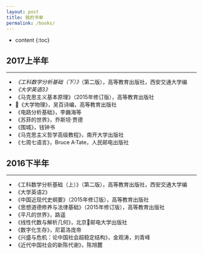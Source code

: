 ```yaml
---
layout: post
title: 我的书单
permalink: /books/
---
```


* content
{:toc}

## 2017上半年
***
+ *《工科数学分析基础（下）》*（第二版），高等教育出版社，西安交通大学编
+ *《大学英语3》*
+ 《马克思主义基本原理》（2015年修订版），高等教育出版社
+ 《大学物理》，吴百诗编，高等教育出版社
+ 《电路分析基础》，李巍海等
+ 《苏菲的世界》，乔斯坦·贾德
+ 《围城》，钱钟书
+ 《马克思主义哲学高级教程》，南开大学出版社
+ 《七周七语言》，Bruce A·Tate，人民邮电出版社

## 2016下半年
---

+ 《工科数学分析基础（上）》（第二版），高等教育出版社，西安交通大学编
+ 《大学英语2》
+ 《中国近现代史纲要》（2015年修订版），高等教育出版社
+ 《思想道德修养与法律基础》（2015年修订版），高等教育出版社
+ 《平凡的世界》，路遥
+ 《线性代数与解析几何》，北京邮电大学出版社
+ 《数字化生存》，尼葛洛庞帝
+ 《兴盛与危机：论中国社会超稳定结构》，金观涛，刘青峰
+ 《近代中国社会的新陈代谢》，陈旭麓
